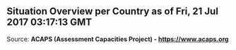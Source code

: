 ## Situation Overview per Country as of Fri, 21 Jul 2017 03:17:13 GMT

Source: **ACAPS (Assessment Capacities Project) - https://www.acaps.org**